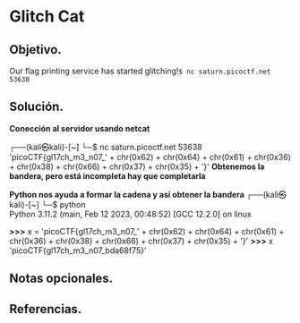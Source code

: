# Glitch Cat

## Objetivo.

Our flag printing service has started glitching!`$ nc saturn.picoctf.net 53638`

## Solución.

**Conección al servidor usando netcat**

┌──(kali㉿kali)-[~]
└─$ nc saturn.picoctf.net 53638
'picoCTF{gl17ch_m3_n07_' + chr(0x62) + chr(0x64) + chr(0x61) + chr(0x36) + chr(0x38) + chr(0x66) + chr(0x37) + chr(0x35) + '}'
**Obtenemos la bandera, pero está incompleta hay que completarla**

**Python nos ayuda a formar la cadena y así obtener la bandera**
┌──(kali㉿kali)-[~]
└─$ python           
Python 3.11.2 (main, Feb 12 2023, 00:48:52) [GCC 12.2.0] on linux

**>>>** x = 'picoCTF{gl17ch_m3_n07_' + chr(0x62) + chr(0x64) + chr(0x61) + chr(0x36) + chr(0x38) + chr(0x66) + chr(0x37) + chr(0x35) + '}'
**>>>** x
'picoCTF{gl17ch_m3_n07_bda68f75}'

## Notas opcionales.

## Referencias.


